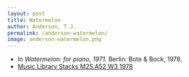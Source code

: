 ```yaml
---
layout: post
title: Watermelon
author: Anderson, T.J.
permalink: /anderson-watermelon/
image: anderson-watermelon.png
---
```


- In *Watermelon: for piano, 1971.* Berlin: Bote & Bock, 1978.
- <a href="https://tufts-primo.hosted.exlibrisgroup.com/primo-explore/fulldisplay?docid=01TUN_ALMA2180919250003851&context=L&vid=01TUN&lang=en_US&search_scope=EVERYTHING&adaptor=Local%20Search%20Engine&isFrbr=true&tab=everything&query=any,contains,anderson%20watermelon&sortby=date&facet=frbrgroupid,include,119546464&offset=0" target="_blank">Music Library Stacks M25.A52 W3 1978</a>
